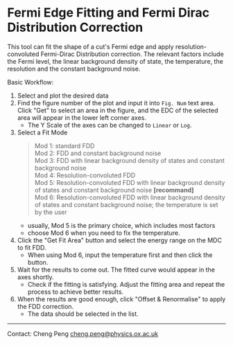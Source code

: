 # Fermi Edge Fitting and Fermi Dirac Distribution Correction

This tool can fit the shape of a cut's Fermi edge and apply resolution-convoluted Fermi-Dirac Distribution correction. The relevant factors include the Fermi level, the linear background density of state, the temperature, the resolution and the constant background noise.

Basic Workflow:

1. Select and plot the desired data
2. Find the figure number of the plot and input it into `Fig. Num` text area. Click "Get" to select an area in the figure, and the EDC of the selected area will appear in the lower left corner axes.
    - The Y Scale of the axes can be changed to `Linear` or `Log`. 
3. Select a Fit Mode
    > Mod 1: standard FDD <br>
    > Mod 2: FDD and constant background noise <br>
    > Mod 3: FDD with linear background density of states and constant background noise <br>
    > Mod 4: Resolution-convoluted FDD <br>
    > Mod 5: Resolution-convoluted FDD with linear background density of states and constant background noise **[recommand]** <br>
    > Mod 6: Resolution-convoluted FDD with linear background density of states and constant background noise; the temperature is set by the user <br>
    - usually, Mod 5 is the primary choice, which includes most factors
    - choose Mod 6 when you need to fix the temperature. 
4. Click the "Get Fit Area" button and select the energy range on the MDC to fit FDD.
    - When using Mod 6, input the temperature first and then click the button.
5. Wait for the results to come out. The fitted curve would appear in the axes shortly.
    - Check if the fitting is satisfying. Adjust the fitting area and repeat the process to achieve better results.
6. When the results are good enough, click "Offset & Renormalise" to apply the FDD correction.
    - The data should be selected in the list.

---
Contact: Cheng Peng <cheng.peng@physics.ox.ac.uk>